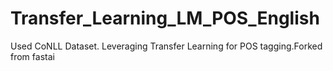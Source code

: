 # Transfer_Learning_LM_POS_English
Used CoNLL Dataset. Leveraging Transfer Learning for POS tagging.Forked from fastai
